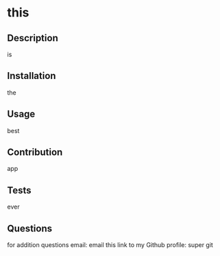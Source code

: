 # this
## Description
is
## Installation
the
## Usage
best
## Contribution
app
## Tests
ever
## Questions
for addition questions email: email this
link to my Github profile: super git

